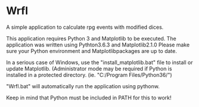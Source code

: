 # Wrfl
A simple application to calculate rpg events with modified dices.

This application requires Python 3 and Matplotlib to be executed. The application was written using Pythton3.6.3 and Matplotlib2.1.0
Please make sure your Python environment and Matplotlibpackages are up to date.

In a serious case of Windows, use the "install_matplotlib.bat" file to install or update Matplotlib. (Administrator mode may be required if Python is installed in a protected directory. (ie. "C:/Program Files/Python36/")

"Wrfl.bat" will automatically run the application using pythonw.

Keep in mind that Python must be included in PATH for this to work!